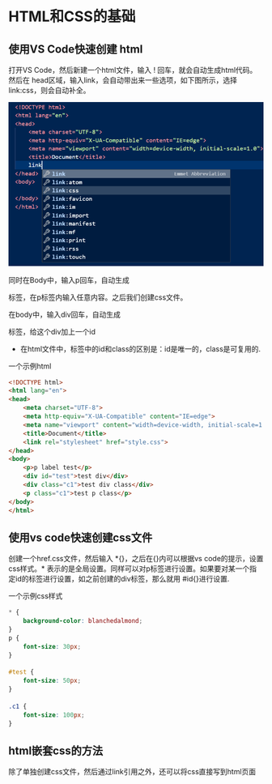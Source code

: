 # HTML和CSS的基础

## 使用VS Code快速创建 html

打开VS Code，然后新建一个html文件，输入 ! 回车，就会自动生成html代码。然后在 head区域，输入link，会自动带出来一些选项，如下图所示，选择 link:css，则会自动补全。

![image-20210805234045863](Html_Css.assets/image-20210805234045863.png)

同时在Body中，输入p回车，自动生成<p></p>标签，在p标签内输入任意内容。之后我们创建css文件。

在body中，输入div回车，自动生成<div></div>标签，给这个div加上一个id <div id="test"> </div>

* 在html文件中，标签中的id和class的区别是：id是唯一的，class是可复用的.

一个示例html

```html
<!DOCTYPE html>
<html lang="en">
<head>
    <meta charset="UTF-8">
    <meta http-equiv="X-UA-Compatible" content="IE=edge">
    <meta name="viewport" content="width=device-width, initial-scale=1.0">
    <title>Document</title>
    <link rel="stylesheet" href="style.css">
</head>
<body>
    <p>p label test</p>
    <div id="test">test div</div>
    <div class="c1">test div class</div>
    <p class="c1">test p class</p>
</body>
</html>
```



## 使用vs code快速创建css文件

创建一个href.css文件，然后输入 \*{}，之后在{}内可以根据vs code的提示，设置css样式。\* 表示的是全局设置。同样可以对p标签进行设置。如果要对某一个指定id的标签进行设置，如之前创建的div标签，那么就用 #id{}进行设置.

一个示例css样式

```css
* {
    background-color: blanchedalmond;
}
p {
    font-size: 30px;
}

#test {
    font-size: 50px;
}

.c1 {
    font-size: 100px;
}
```

## html嵌套css的方法

除了单独创建css文件，然后通过link引用之外，还可以将css直接写到html页面